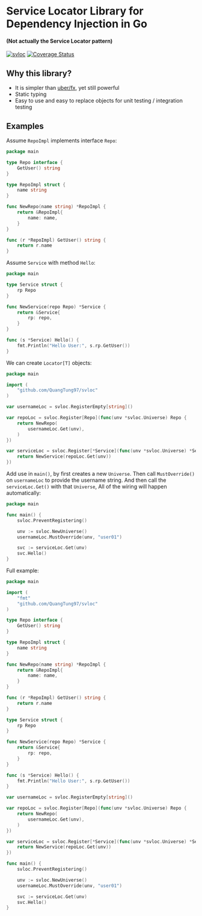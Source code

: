 # Service Locator Library for Dependency Injection in Go

#### (Not actually the Service Locator pattern)

[![svloc](https://github.com/QuangTung97/svloc/actions/workflows/go.yml/badge.svg)](https://github.com/QuangTung97/svloc/actions/workflows/go.yml)
[![Coverage Status](https://coveralls.io/repos/github/QuangTung97/svloc/badge.svg?branch=master)](https://coveralls.io/github/QuangTung97/svloc?branch=master)

## Why this library?

* It is simpler than [uber/fx](https://github.com/uber-go/fx), yet still powerful
* Static typing
* Easy to use and easy to replace objects for unit testing / integration testing

## Examples

Assume ``RepoImpl`` implements interface ``Repo``:

```go
package main

type Repo interface {
	GetUser() string
}

type RepoImpl struct {
	name string
}

func NewRepo(name string) *RepoImpl {
	return &RepoImpl{
		name: name,
	}
}

func (r *RepoImpl) GetUser() string {
	return r.name
}
```

Assume ``Service`` with method ``Hello``:

```go
package main

type Service struct {
	rp Repo
}

func NewService(repo Repo) *Service {
	return &Service{
		rp: repo,
	}
}

func (s *Service) Hello() {
	fmt.Println("Hello User:", s.rp.GetUser())
}
```

We can create ``Locator[T]`` objects:

```go
package main

import (
	"github.com/QuangTung97/svloc"
)

var usernameLoc = svloc.RegisterEmpty[string]()

var repoLoc = svloc.Register[Repo](func(unv *svloc.Universe) Repo {
	return NewRepo(
		usernameLoc.Get(unv),
	)
})

var serviceLoc = svloc.Register[*Service](func(unv *svloc.Universe) *Service {
	return NewService(repoLoc.Get(unv))
})
```

Add use in ``main()``, by first creates a new ``Universe``. 
Then call ``MustOverride()`` on ``usernameLoc`` to provide the username string.
And then call the ``serviceLoc.Get()`` with that ``Universe``,
All of the wiring will happen automatically:

```go
package main

func main() {
	svloc.PreventRegistering()

	unv := svloc.NewUniverse()
	usernameLoc.MustOverride(unv, "user01")

	svc := serviceLoc.Get(unv)
	svc.Hello()
}
```

Full example:

```go
package main

import (
	"fmt"
	"github.com/QuangTung97/svloc"
)

type Repo interface {
	GetUser() string
}

type RepoImpl struct {
	name string
}

func NewRepo(name string) *RepoImpl {
	return &RepoImpl{
		name: name,
	}
}

func (r *RepoImpl) GetUser() string {
	return r.name
}

type Service struct {
	rp Repo
}

func NewService(repo Repo) *Service {
	return &Service{
		rp: repo,
	}
}

func (s *Service) Hello() {
	fmt.Println("Hello User:", s.rp.GetUser())
}

var usernameLoc = svloc.RegisterEmpty[string]()

var repoLoc = svloc.Register[Repo](func(unv *svloc.Universe) Repo {
	return NewRepo(
		usernameLoc.Get(unv),
	)
})

var serviceLoc = svloc.Register[*Service](func(unv *svloc.Universe) *Service {
	return NewService(repoLoc.Get(unv))
})

func main() {
	svloc.PreventRegistering()

	unv := svloc.NewUniverse()
	usernameLoc.MustOverride(unv, "user01")

	svc := serviceLoc.Get(unv)
	svc.Hello()
}
```